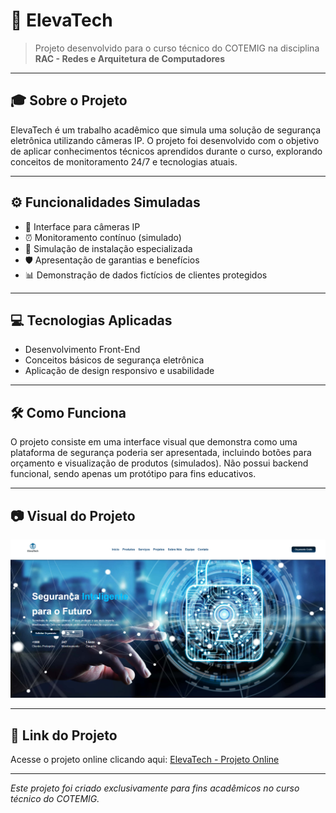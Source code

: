 # 🚀 ElevaTech

> Projeto desenvolvido para o curso técnico do COTEMIG na disciplina **RAC - Redes e Arquitetura de Computadores**

---

## 🎓 Sobre o Projeto

ElevaTech é um trabalho acadêmico que simula uma solução de segurança eletrônica utilizando câmeras IP. O projeto foi desenvolvido com o objetivo de aplicar conhecimentos técnicos aprendidos durante o curso, explorando conceitos de monitoramento 24/7 e tecnologias atuais.

---

## ⚙️ Funcionalidades Simuladas

- 📸 Interface para câmeras IP
- ⏰ Monitoramento contínuo (simulado)
- 👷 Simulação de instalação especializada
- 🛡️ Apresentação de garantias e benefícios
- 📊 Demonstração de dados fictícios de clientes protegidos

---

## 💻 Tecnologias Aplicadas

- Desenvolvimento Front-End
- Conceitos básicos de segurança eletrônica
- Aplicação de design responsivo e usabilidade

---

## 🛠️ Como Funciona

O projeto consiste em uma interface visual que demonstra como uma plataforma de segurança poderia ser apresentada, incluindo botões para orçamento e visualização de produtos (simulados). Não possui backend funcional, sendo apenas um protótipo para fins educativos.

---

## 📷 Visual do Projeto

![ElevaTech](assets/Imagem-site.png)

---

## 🔗 Link do Projeto

Acesse o projeto online clicando aqui: [ElevaTech - Projeto Online](https://cristalfigueiredoo.github.io/ElevaTech/)

---

_Este projeto foi criado exclusivamente para fins acadêmicos no curso técnico do COTEMIG._
